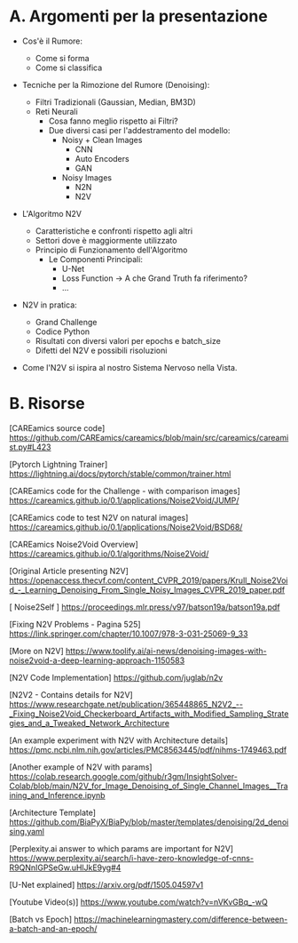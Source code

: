 # A. Argomenti per la presentazione

- Cos'è il Rumore:
    - Come si forma
    - Come si classifica

- Tecniche per la Rimozione del Rumore (Denoising):
    - Filtri Tradizionali (Gaussian, Median, BM3D)
    - Reti Neurali
        - Cosa fanno meglio rispetto ai Filtri?
        - Due diversi casi per l'addestramento del modello:
            - Noisy + Clean Images
                - CNN
                - Auto Encoders
                - GAN
            - Noisy Images
                - N2N
                - N2V

- L'Algoritmo N2V
    - Caratteristiche e confronti rispetto agli altri
    - Settori dove è maggiormente utilizzato
    - Principio di Funzionamento dell'Algoritmo
        - Le Componenti Principali:
            - U-Net
            - Loss Function -> A che Grand Truth fa riferimento?
            - ...

- N2V in pratica:
    - Grand Challenge
    - Codice Python
    - Risultati con diversi valori per epochs e batch_size
    - Difetti del N2V e possibili risoluzioni

- Come l'N2V si ispira al nostro Sistema Nervoso nella Vista.

# B. Risorse

[CAREamics source code] https://github.com/CAREamics/careamics/blob/main/src/careamics/careamist.py#L423 

[Pytorch Lightning Trainer] https://lightning.ai/docs/pytorch/stable/common/trainer.html 

[CAREamics code for the Challenge - with comparison images] https://careamics.github.io/0.1/applications/Noise2Void/JUMP/ 

[CAREamics code to test N2V on natural images] https://careamics.github.io/0.1/applications/Noise2Void/BSD68/ 

[CAREamics Noise2Void Overview] https://careamics.github.io/0.1/algorithms/Noise2Void/ 

[Original Article presenting N2V] https://openaccess.thecvf.com/content_CVPR_2019/papers/Krull_Noise2Void_-_Learning_Denoising_From_Single_Noisy_Images_CVPR_2019_paper.pdf 

[ Noise2Self ] https://proceedings.mlr.press/v97/batson19a/batson19a.pdf

[Fixing N2V Problems - Pagina 525] https://link.springer.com/chapter/10.1007/978-3-031-25069-9_33

[More on N2V] https://www.toolify.ai/ai-news/denoising-images-with-noise2void-a-deep-learning-approach-1150583

[N2V Code Implementation] https://github.com/juglab/n2v

[N2V2 - Contains details for N2V] https://www.researchgate.net/publication/365448865_N2V2_--_Fixing_Noise2Void_Checkerboard_Artifacts_with_Modified_Sampling_Strategies_and_a_Tweaked_Network_Architecture

[An example experiment with N2V with Architecture details] https://pmc.ncbi.nlm.nih.gov/articles/PMC8563445/pdf/nihms-1749463.pdf

[Another example of N2V with params] https://colab.research.google.com/github/r3gm/InsightSolver-Colab/blob/main/N2V_for_Image_Denoising_of_Single_Channel_Images__Training_and_Inference.ipynb

[Architecture Template] https://github.com/BiaPyX/BiaPy/blob/master/templates/denoising/2d_denoising.yaml

[Perplexity.ai answer to which params are important for N2V] https://www.perplexity.ai/search/i-have-zero-knowledge-of-cnns-R9QNnIGPSeGw.uHlJkE9yg#4

[U-Net explained] https://arxiv.org/pdf/1505.04597v1

[Youtube Video(s)] https://www.youtube.com/watch?v=nVKvGBq_-wQ

[Batch vs Epoch] https://machinelearningmastery.com/difference-between-a-batch-and-an-epoch/
